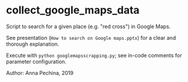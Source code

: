 # collect_google_maps_data

Script to search for a given place (e.g. "red cross") in Google Maps.

See presentation (`How to search on Google maps.pptx`) for a clear and thorough explanation.

Execute with `python googlemapsscrapping.py`; see in-code comments for parameter configuration.

Author: Anna Pechina, 2019
